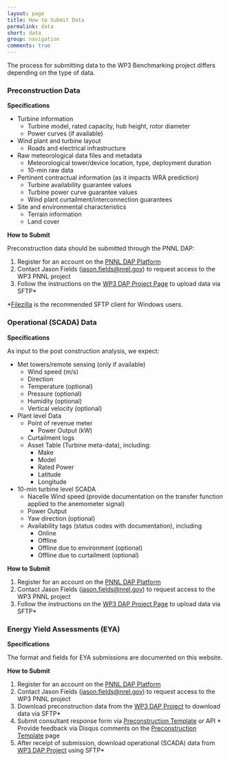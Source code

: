 ```yaml
---
layout: page
title: How to Submit Data
permalink: data
short: data
group: navigation
comments: true
---
```


The process for submitting data to the WP3 Benchmarking project differs depending on the type of data.

### Preconstruction Data

**Specifications**

  * Turbine information
    * Turbine model, rated capacity, hub height, rotor diameter
    * Power curves (if available)
  * Wind plant and turbine layout
    * Roads and electrical infrastructure
  * Raw meteorological data files and metadata
    * Meteorological tower/device location, type, deployment duration
    * 10-min raw data
  * Pertinent contractual information (as it impacts WRA prediction)
    * Turbine availability guarantee values
    * Turbine power curve guarantee values
    * Wind plant curtailment/interconnection guarantees
  * Site and environmental characteristics
    * Terrain information
    * Land cover

**How to Submit**

Preconstruction data should be submitted through the PNNL DAP:

  1. Register for an account on the [PNNL DAP Platform](https://a2e.energy.gov/auth/register)
  1. Contact Jason Fields (jason.fields@nrel.gov) to request access to the WP3 PNNL project
  1. Follow the instructions on the [WP3 DAP Project Page](https://a2e.energy.gov/projects/wp3) to upload data via SFTP\*

*[Filezilla](https://filezilla-project.org/) is the recommended SFTP client for Windows users.

### Operational (SCADA) Data

**Specifications**

As input to the post construction analysis, we expect:

  * Met towers/remote sensing (only if available)
    * Wind speed (m/s)
    * Direction
    * Temperature (optional)
    * Pressure (optional)
    * Humidity (optional)
    * Vertical velocity (optional)
  * Plant level Data
    * Point of revenue meter
      * Power Output (kW)  
    * Curtailment logs
    * Asset Table (Turbine meta-data), including:
      * Make
      * Model
      * Rated Power
      * Latitude
      * Longitude
  * 10-min turbine level SCADA
    * Nacelle Wind speed (provide documentation on the transfer function applied to the anemometer signal)
    * Power Output
    * Yaw direction (optional)
    * Availability tags (status codes with documentation), including
      * Online
      * Offline
      * Offline due to environment (optional)
      * Offline due to curtailment (optional)

**How to Submit**

  1. Register for an account on the [PNNL DAP Platform](https://a2e.energy.gov/auth/register)
  1. Contact Jason Fields (jason.fields@nrel.gov) to request access to the WP3 PNNL project
  1. Follow the instructions on the [WP3 DAP Project Page](https://a2e.energy.gov/projects/wp3) to upload data via SFTP\*

### Energy Yield Assessments (EYA)

**Specifications**

The format and fields for EYA submissions are documented on this website.

**How to Submit**

  1. Register for an account on the [PNNL DAP Platform](https://a2e.energy.gov/auth/register)
  1. Contact Jason Fields (jason.fields@nrel.gov) to request access to the WP3 PNNL project
  1. Download preconstruction data from the [WP3 DAP Project](https://a2e.energy.gov/projects/wp3) to download data via SFTP\*
  1. Submit consultant response form via [Preconstruction Template](/wp3-docs/precon/) or API
    * Provide feedback via Disqus comments on the [Preconstruction Template](/wp3-docs/precon/) page
  1. After receipt of submission, download operational (SCADA) data from [WP3 DAP Project](https://a2e.energy.gov/projects/wp3) using SFTP\*
